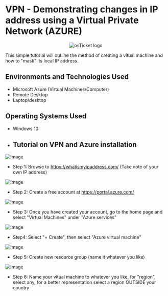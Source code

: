 # VPN - Demonstrating changes in IP address using a Virtual Private Network (AZURE)

<p align="center">
<img src="https://github.com/user-attachments/assets/9757a3b3-2a84-4277-a920-b419589441b0" alt="osTicket logo"/>
</p

<h1>This simple tutorial will outline the method of creating a vitual machine and how to "mask" its local IP address.</h1>


<h2>Environments and Technologies Used</h2>

- Microsoft Azure (Virtual Machines/Computer)
- Remote Desktop
- Laptop/desktop

<h2>Operating Systems Used </h2>

- Windows 10

- <h2>Tutorial on VPN and Azure installation</h2>

![image](https://github.com/user-attachments/assets/f90c8351-3aee-4728-bfb2-1217af2c0c2c)


- Step 1: Browse to https://whatismyipaddress.com/ (Take note of your own IP address)

![image](https://github.com/user-attachments/assets/7a1d5e54-02b9-436c-9187-6a3b0f0be501)

- Step 2: Create a free account at https://portal.azure.com/

![image](https://github.com/user-attachments/assets/7b10c314-8fe1-43e3-9f9b-703151e0a226)

- Step 3: Once you have created your account, go to the home page and select "Virtual Machines" under "Azure services"

![image](https://github.com/user-attachments/assets/286e357f-d146-476d-a2c3-208d1c6fe3a2)

- Step4: Select "+ Create", then select "Azure virtual machine"

![image](https://github.com/user-attachments/assets/38cd5c19-ae29-4297-a7b5-969c87f3007a)

- Step 5: Create new resource group (name it whatever you like)

![image](https://github.com/user-attachments/assets/ef450f2e-9c5b-4ed8-869e-07c78bc1b883)

- Step 6: Name your vitual machine to whatever you like, for "region", select any, for a better representation select a region OUTSIDE your country







